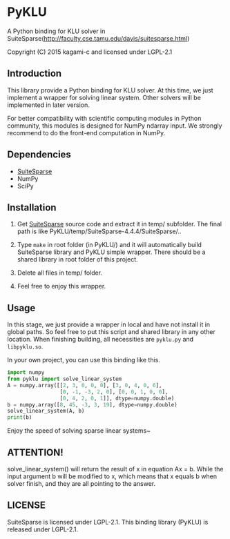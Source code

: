 # PyKLU

A Python binding for KLU solver in SuiteSparse(http://faculty.cse.tamu.edu/davis/suitesparse.html)

Copyright (C) 2015 kagami-c and licensed under LGPL-2.1

## Introduction

This library provide a Python binding for KLU solver. At this time, we
just implement a wrapper for solving linear system. Other solvers will
be implemented in later version.

For better compatibility with scientific computing modules in Python
community, this modules is designed for NumPy ndarray input. We
strongly recommend to do the front-end computation in NumPy.

## Dependencies

- [SuiteSparse](http://faculty.cse.tamu.edu/davis/suitesparse.html)
- NumPy
- SciPy

## Installation

1. Get [SuiteSparse](http://faculty.cse.tamu.edu/davis/suitesparse.html)
source code and extract it in temp/ subfolder. The final path is like
PyKLU/temp/SuiteSparse-4.4.4/SuiteSparse/..

2. Type `make` in root folder (in PyKLU/) and it will automatically build
SuiteSparse library and PyKLU simple wrapper. There should be a shared
library in root folder of this project.

3. Delete all files in temp/ folder.

4. Feel free to enjoy this wrapper.

## Usage

In this stage, we just provide a wrapper in local and have not install it
in global paths. So feel free to put this script and shared library in any
other location. When finishing building, all necessities are `pyklu.py` and
`libpyklu.so`.

In your own project, you can use this binding like this.

```python
import numpy
from pyklu import solve_linear_system
A = numpy.array([[2, 3, 0, 0, 0], [3, 0, 4, 0, 6],
                 [0, -1, -3, 2, 0], [0, 0, 1, 0, 0],
                 [0, 4, 2, 0, 1]], dtype=numpy.double)
b = numpy.array([8, 45, -3, 3, 19], dtype=numpy.double)
solve_linear_system(A, b)
print(b)
```

Enjoy the speed of solving sparse linear systems~

## ATTENTION!

solve_linear_system() will return the result of x in equation Ax = b.
While the input argument b will be modified to x, which means that
x equals b when solver finish, and they are all pointing to the answer.

## LICENSE

SuiteSparse is licensed under LGPL-2.1.
This binding library (PyKLU) is released under LGPL-2.1.

